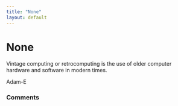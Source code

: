 ```yaml
---
title: "None"
layout: default
---
```

None
=====================
Vintage computing or retrocomputing is the use of older computer
hardware and software in modern times.

Adam-E

### Comments ###


